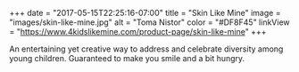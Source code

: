 +++
date = "2017-05-15T22:25:16-07:00"
title = "Skin Like Mine"
image = "images/skin-like-mine.jpg"
alt = "Toma Nistor"
color = "#DF8F45"
linkView = "https://www.4kidslikemine.com/product-page/skin-like-mine"
+++

An entertaining yet creative way to address and celebrate diversity among young children. Guaranteed to make you smile and a bit hungry.
